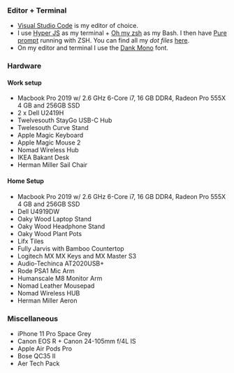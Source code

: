 ### Editor + Terminal

- [Visual Studio Code](https://code.visualstudio.com) is my editor of choice.
- I use [Hyper JS](https://hyper.is) as my terminal + [Oh my zsh](https://ohmyz.sh) as my Bash. I then have [Pure prompt](https://github.com/sindresorhus/pur) running with ZSH. You can find all my _dot files_ [here](https://github.com/fidalgodev/configfiles).
- On my editor and terminal I use the [Dank Mono](https://dank.sh) font.

### Hardware

#### Work setup

- Macbook Pro 2019 w/ 2.6 GHz 6-Core i7, 16 GB DDR4, Radeon Pro 555X 4 GB and 256GB SSD
- 2 x Dell U2419H
- Twelvesouth StayGo USB-C Hub
- Twelesouth Curve Stand
- Apple Magic Keyboard
- Apple Magic Mouse 2
- Nomad Wireless Hub
- IKEA Bakant Desk
- Herman Miller Sail Chair

#### Home Setup

- Macbook Pro 2019 w/ 2.6 GHz 6-Core i7, 16 GB DDR4, Radeon Pro 555X 4 GB and 256GB SSD
- Dell U4919DW
- Oaky Wood Laptop Stand
- Oaky Wood Headphone Stand
- Oaky Wood Plant Pots
- Lifx Tiles
- Fully Jarvis with Bamboo Countertop
- Logitech MX MX Keys and MX Master S3
- Audio-Techinca AT2020USB+
- Rode PSA1 Mic Arm
- Humanscale M8 Monitor Arm
- Nomad Leather Mousepad
- Nomad Wireless HUB
- Herman Miller Aeron

### Miscellaneous

- iPhone 11 Pro Space Grey
- Canon EOS R + Canon 24-105mm f/4L IS
- Apple Air Pods Pro
- Bose QC35 II
- Aer Tech Pack
